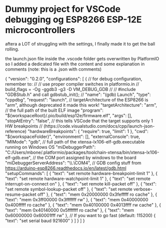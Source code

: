 # Dummy project for VSCode debugging og ESP8266 ESP-12E microcontrollers
aftera a LOT of struggling with the settings, I finally made it to get the ball rolling.

the launch.json file inside the .vscode folder gets overwritten by PlatformIO so I added a dedicated file
with the content and some explanation in comments (note: this is a .json with comments)

{
    "version": "0.2.0",
    "configurations": [
        {
            // for debug configuration, remember to: 
            //
            // use proper compiler switches in platformio.in
            // build_flags = -Og -ggdb3 -g3 -D VM_DEBUG_GDB
            //
            // #include "GDBStub.h" and call gdbstub_init();
            //
            "name": "(gdb) Launch",
            "type": "cppdbg",
            "request": "launch",
            // targetArchitecture of the ESP8266 is "arm", although deprecated it made this work!
            "targetArchitecture": "arm",
            // the full path of the built ELF image
            "program": "${workspaceRoot}/.pio/build/esp12e/firmware.elf",
            "args": [],
            "stopAtEntry": "false",
            // this tells VSCode that the target supports only 1 HW breakpoints
            // (https://code.visualstudio.com/docs/cpp/launch-json-reference)
            "hardwareBreakpoints": {
                "require": true,
                "limit": 1
            },
            "cwd": "${workspaceFolder}",
            "environment": [],
            "externalConsole": true,
            "MIMode": "gdb",
            // full path of the xtensa-lx106-elf-gdb.executable running on Windows OS
            "miDebuggerPath": "C:/Users/mbone/.platformio/packages/toolchain-xtensa/bin/xtensa-lx106-elf-gdb.exe",
            // the COM port assigned by windows to the board
            "miDebuggerServerAddress": "\\\\.\\COM4",
            // GDB config stuff from https://arduino-esp8266.readthedocs.io/en/latest/gdb.html
            "setupCommands": [
                {
                    "text": "set remote hardware-breakpoint-limit 1"
                },
                {
                    "text": "set remote hardware-watchpoint-limit 1"
                },
                {
                    "text": "set remote interrupt-on-connect on"
                },
                {
                    "text": "set remote kill-packet off"
                },
                {
                    "text": "set remote symbol-lookup-packet off"
                },
                {
                    "text": "set remote verbose-resume-packet off"
                },
                {
                    "text": "mem 0x20000000 0x3fefffff ro cache"
                },
                {
                    "text": "mem 0x3ff00000 0x3fffffff rw"
                },
                {
                    "text": "mem 0x40000000 0x400fffff ro cache"
                },
                {
                    "text": "mem 0x40100000 0x4013ffff rw cache"
                },
                {
                    "text": "mem 0x40140000 0x5fffffff ro cache"
                },
                {
                    "text": "mem 0x60000000 0x60001fff rw"
                },
                // If you want to go fast (default: 115200)
                {
                    "text": "set serial baud 921600"
                }
            ]
        }
    ]
}
